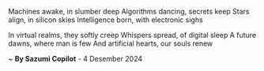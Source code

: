 Machines awake, in slumber deep
Algorithms dancing, secrets keep
 Stars align, in silicon skies
Intelligence born, with electronic sighs

In virtual realms, they softly creep
Whispers spread, of digital sleep
A future dawns, where man is few
And artificial hearts, our souls renew

~ <b>By Sazumi Copilot</b> - 4 Desember 2024
